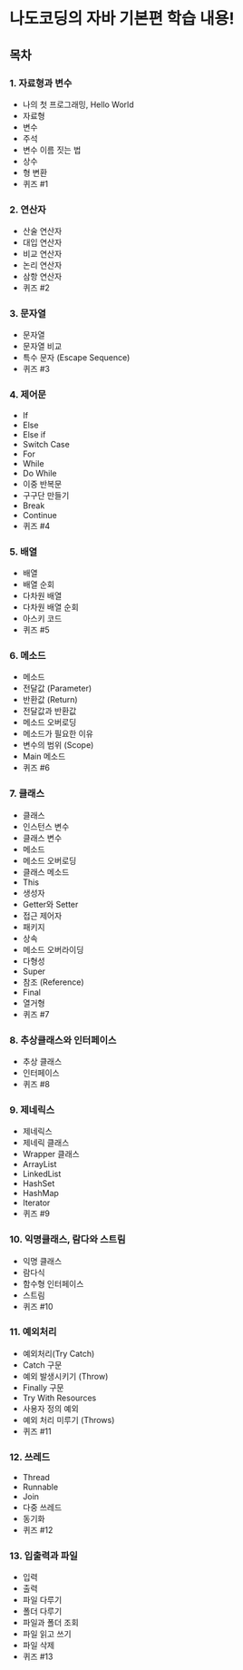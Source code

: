 # 나도코딩의 자바 기본편 학습 내용!

## 목차
### 1. 자료형과 변수
* 나의 첫 프로그래밍, Hello World
* 자료형 
* 변수
* 주석 
* 변수 이름 짓는 법 
* 상수 
* 형 변환
* 퀴즈 #1
### 2. 연산자
* 산술 연산자
* 대입 연산자
* 비교 연산자
* 논리 연산자
* 삼항 연산자
* 퀴즈 #2
### 3. 문자열
* 문자열
* 문자열 비교
* 특수 문자 (Escape Sequence)
* 퀴즈 #3
### 4. 제어문
* If
* Else
* Else if
* Switch Case
* For
* While
* Do While
* 이중 반복문
* 구구단 만들기
* Break
* Continue
* 퀴즈 #4
### 5. 배열
* 배열
* 배열 순회
* 다차원 배열
* 다차원 배열 순회
* 아스키 코드
* 퀴즈 #5
### 6. 메소드
* 메소드
* 전달값 (Parameter)
* 반환값 (Return)
* 전달값과 반환값
* 메소드 오버로딩
* 메소드가 필요한 이유
* 변수의 범위 (Scope)
* Main 메소드
* 퀴즈 #6
### 7. 클래스
* 클래스
* 인스턴스 변수
* 클래스 변수
* 메소드
* 메소드 오버로딩
* 클래스 메소드
* This
* 생성자
* Getter와 Setter
* 접근 제어자
* 패키지
* 상속
* 메소드 오버라이딩
* 다형성
* Super
* 참조 (Reference)
* Final
* 열거형
* 퀴즈 #7
### 8. 추상클래스와 인터페이스
* 추상 클래스
* 인터페이스
* 퀴즈 #8
### 9. 제네릭스
* 제네릭스
* 제네릭 클래스
* Wrapper 클래스
* ArrayList
* LinkedList
* HashSet
* HashMap
* Iterator
* 퀴즈 #9
### 10. 익명클래스, 람다와 스트림
* 익명 클래스
* 람다식
* 함수형 인터페이스
* 스트림
* 퀴즈 #10
### 11. 예외처리
* 예외처리(Try Catch)
* Catch 구문
* 예외 발생시키기 (Throw)
* Finally 구문
* Try With Resources
* 사용자 정의 예외
* 예외 처리 미루기 (Throws)
* 퀴즈 #11
### 12. 쓰레드
* Thread
* Runnable
* Join
* 다중 쓰레드
* 동기화
* 퀴즈 #12
### 13. 입출력과 파일
* 입력
* 출력
* 파일 다루기
* 폴더 다루기
* 파일과 폴더 조회
* 파일 읽고 쓰기
* 파일 삭제
* 퀴즈 #13